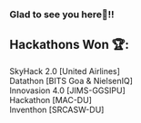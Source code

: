 
### Glad to see you here🍃!!

<!--
I am a Master's student pursuing a degree in Computer Science at the Department of Computer Science, Faculty of Mathematical Sciences, University of Delhi. I've completed my Bachelor of Science from Maharaja Agrasen College, University of Delhi in 2023. Beyond my academic pursuits, I am deeply passionate about the fields of Machine Learning (ML) and Deep Learning (DL). My thirst for knowledge extends to advanced mathematical concepts, including Probability & Statistics, Linear Algebra, and Calculus.-->

## Hackathons Won 🏆: <br>
SkyHack 2.0 [United Airlines] <br>
Datathon [BITS Goa & NielsenIQ] <br>
Innovasion 4.0 [JIMS-GGSIPU] <br>
Hackathon [MAC-DU] <br>
Inventhon [SRCASW-DU] <br>

<!--
**Harsh-Yadav-02/Harsh-Yadav-02** is a ✨ _special_ ✨ repository because its `README.md` (this file) appears on your GitHub profile.

Here are some ideas to get you started:

- 🔭 I’m currently working on ...
- 🌱 I’m currently learning ...
- 👯 I’m looking to collaborate on ...
- 🤔 I’m looking for help with ...
- 💬 Ask me about ...
- 📫 How to reach me: ...
- 😄 Pronouns: ...
- ⚡ Fun fact: ...
-->
